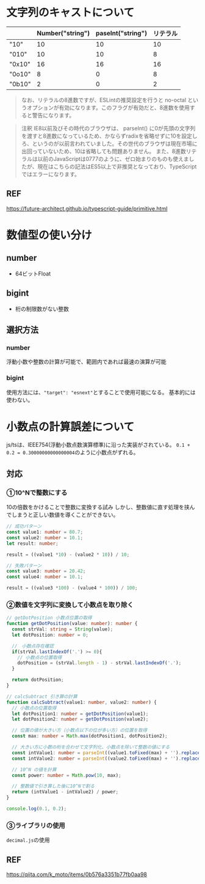 # 文字列のキャストについて

|    |  Number("string")  |  paseInt("string")  |  リテラル  |
| ---- | ---- | ---- | ---- |
|  "10"  |  10  |  10  |  10  |
|  "010"  |  10  |  10  |  8  |
|  "0x10"  |  16  |  16  |  16  |
|  "0o10"  |  8  |  0  |  8  |
|  "0b10"  |  2  |  0  |  2  |

>なお、リテラルの8進数ですが、ESLintの推奨設定を行うと no-octal というオプションが有効になります。このフラグが有効だと、8進数を使用すると警告になります。

>注釈
>IE8以前及びその時代のブラウザは、 parseInt() に0が先頭の文字列を渡すと8進数になっているため、かならずradixを省略せずに10を設定しろ、というのが以前言われていました。その世代のブラウザは現在市場に出回っていないため、10は省略しても問題ありません。
>また、8進数リテラルは以前のJavaScriptは0777のように、ゼロ始まりのものも使えましたが、現在はこちらの記法はES5以上で非推奨となっており、TypeScriptではエラーになります。

## REF
https://future-architect.github.io/typescript-guide/primitive.html

# 数値型の使い分け
## number
* 64ビットFloat

## bigint
* 桁の制限数がない整数

## 選択方法
### number
浮動小数や整数の計算が可能で、範囲内であれば最速の演算が可能

### bigint
使用方法には、`"target": "esnext"`とすることで使用可能になる。
基本的には使わない。

# 小数点の計算誤差について
js/tsは、IEEE754(浮動小数点数演算標準)に沿った実装がされている。
`0.1 + 0.2 = 0.30000000000000004`のように小数点がずれる。

## 対応
### ①10^Nで整数にする
10の倍数をかけることで整数に変換する試み
しかし、整数値に直す処理を挟んでしまうと正しい数値を導くことができない。

```typescript
// 成功パターン
const value1: number = 80.7;
const value2: number = 10.1;
let result: number;

result = ((value1 *10) - (value2 * 10)) / 10;

// 失敗パターン
const value3: number = 20.42;
const value4: number = 10.1;

result = ((value3 *100) - (value4 * 100)) / 100;
```

### ②数値を文字列に変換して小数点を取り除く

```typescript
// getDotPosition 小数点位置の取得
function getDotPosition(value: number): number {
  const strVal: string = String(value);
  let dotPosition: number = 0;

  //　小数点存在確認
  if(strVal.lastIndexOf('.') >= 0){
    // 小数点の位置取得
    dotPosition = (strVal.length - 1) - strVal.lastIndexOf('.');
  }

  return dotPosition;
}

// calcSubtract 引き算の計算
function calcSubtract(value1: number, value2: number) {
  // 小数点の位置取得
  let dotPosition1: number = getDotPosition(value1);
  let dotPosition2: number = getDotPosition(value2);

  // 位置の値が大きい方（小数点以下の位が多い方）の位置を取得
  const max: number = Math.max(dotPosition1, dotPosition2);

  // 大きい方に小数の桁を合わせて文字列化、小数点を除いて整数の値にする
  const intValue1: number = parseInt((value1.toFixed(max) + '').replace('.', ''));
  const intValue2: number = parseInt((value2.toFixed(max) + '').replace('.', ''));

  // 10^N の値を計算
  const power: number = Math.pow(10, max);

  // 整数値で引き算した後に10^Nで割る
  return (intValue1 - intValue2) / power;
}

console.log(0.1, 0.2);
```

### ③ライブラリの使用
`decimal.js`の使用

## REF
https://qiita.com/k_moto/items/0b576a3351b77fb0aa98